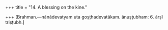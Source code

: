 +++
title = "14. A blessing on the kine."

+++
[Brahman.—nānādevatyam uta goșțhadevatākam. ānușțubham: 6. ārṣī triṣṭubh.]
